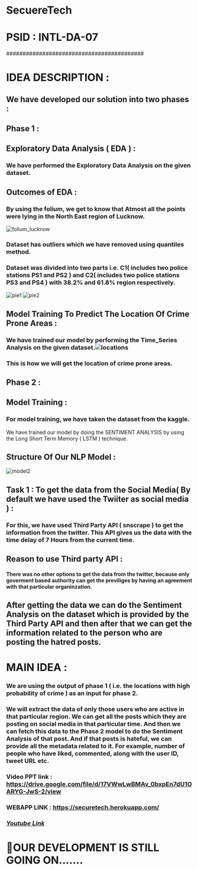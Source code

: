 # SecuereTech
# PSID : INTL-DA-07
##########################################

# IDEA DESCRIPTION :

## We have developed our solution into two phases :

## Phase 1 :
## Exploratory Data Analysis ( EDA ) :
### We have performed the Exploratory Data Analysis on the given dataset. 
## Outcomes of EDA :
### By using the folium, we get to know that Atmost all the points were lying in the North East region of Lucknow.
![folium_lucknow](https://user-images.githubusercontent.com/71626056/139550714-a4265337-65c1-4442-b901-dfef3f5bef94.png)

### Dataset has outliers which we have removed using quantiles method.
### Dataset was divided into two parts i.e. C1( includes two police stations PS1 and PS2 ) and C2( includes two police stations PS3 and PS4 ) with 38.2% and 61.8% region respectively.
![pie1](https://user-images.githubusercontent.com/71626056/139551917-1121bd66-d5f3-4a00-8c4d-1063580184de.png)
![pie2](https://user-images.githubusercontent.com/71626056/139552237-34343a96-3bf1-4ab3-85ba-554a034d838b.png)

## Model Training To Predict The Location Of Crime Prone Areas :
### We have trained our model by performing the Time_Series Analysis on the given dataset.![locations](https://user-images.githubusercontent.com/71626056/139552856-c4826b50-23b5-4a92-a357-2816d74e96c7.png)

### This is how we will get the location of crime prone areas.
 
## Phase 2 :
## Model Training :
### For model training, we have taken the dataset from the kaggle.
 We have trained our model by doing the SENTIMENT ANALYSIS by using the Long Short Term Memory ( LSTM ) technique.
## Structure Of Our NLP Model : 

 ![model2](https://user-images.githubusercontent.com/71626056/139553644-0e634eeb-77b7-4243-b94f-3909f1769b76.png)


## Task 1 : To get the data from the Social Media( By default we have used the Twiiter as social media ) :
### For this, we have used Third Party API ( snscrape ) to get the information from the twitter. This API gives us the data with the time delay of 7 Hours from the current time.
## Reason to use Third party API : 
#### There was no other options to get the data from the twitter, because only goverment based authority can get the previliges by having an agreement with that particular organinzation.

## After getting the data we can do the Sentiment Analysis on the dataset which is provided by the Third Party API and then after that we can get the information related to the person who are posting the hatred posts. 

# MAIN IDEA :
### We are using the output of phase 1 ( i.e. the locations with high probability of crime ) as an input for phase 2.

### We will extract the data of only those users who are active in that particular region. We can get all the posts which they are posting on social media in that particular time. And then we can fetch this data to the Phase 2 model to do the Sentiment Analysis of that post. And if that posts is hateful, we can provide all the metadata related to it. For example, number of people who have liked, commented, along with the user ID, tweet URL etc.  

### Video PPT link : https://drive.google.com/file/d/17VWwLwBMAv_0bxpEn7dU1OARYG-JwS-2/view

### WEBAPP LINK : https://securetech.herokuapp.com/

### *[Youtube Link](https://youtu.be/zH5FS-kErLU)*
# 🥍OUR DEVELOPMENT IS STILL GOING ON.......
